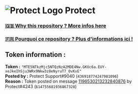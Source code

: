 # ![Protect Logo](https://i.imgur.com/5ovpCPg.png) Protect

### [🇬🇧 Why this repository ? More infos here](https://github.com/protect-github-bot/token-reset/blob/main/README.md)

### [🇫🇷 Pourquoi ce repository ? Plus d'informations ici !](https://github.com/protect-github-bot/token-reset/blob/main/FR_README.md)

## Token information :
**Token :** `"MTE5NTkzMjc5NTQzNzA2MDE4Nw.GKUc6a.EUY-xeJkeIhSju3WRx9Nkw3z8eNyruT7_OvKvE"`\
**Posted by :** Protect Support#9040 (`436918774247981096`)\
**Reason :** Token posted on message [1196530213232840876](https://discord.com/channels/835179952500113459/881108454226399292/1196530213232840876) by Protect#4243 (`614755681936867328`)